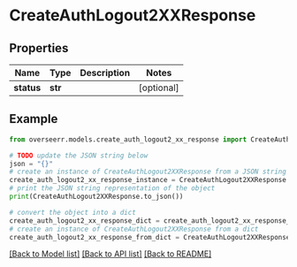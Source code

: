 # CreateAuthLogout2XXResponse


## Properties

Name | Type | Description | Notes
------------ | ------------- | ------------- | -------------
**status** | **str** |  | [optional] 

## Example

```python
from overseerr.models.create_auth_logout2_xx_response import CreateAuthLogout2XXResponse

# TODO update the JSON string below
json = "{}"
# create an instance of CreateAuthLogout2XXResponse from a JSON string
create_auth_logout2_xx_response_instance = CreateAuthLogout2XXResponse.from_json(json)
# print the JSON string representation of the object
print(CreateAuthLogout2XXResponse.to_json())

# convert the object into a dict
create_auth_logout2_xx_response_dict = create_auth_logout2_xx_response_instance.to_dict()
# create an instance of CreateAuthLogout2XXResponse from a dict
create_auth_logout2_xx_response_from_dict = CreateAuthLogout2XXResponse.from_dict(create_auth_logout2_xx_response_dict)
```
[[Back to Model list]](../README.md#documentation-for-models) [[Back to API list]](../README.md#documentation-for-api-endpoints) [[Back to README]](../README.md)



